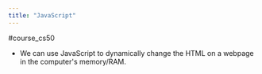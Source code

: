 ```yaml
---
title: "JavaScript"
---
```

#course_cs50

- We can use JavaScript to dynamically change the HTML on a webpage in the computer's memory/RAM.
